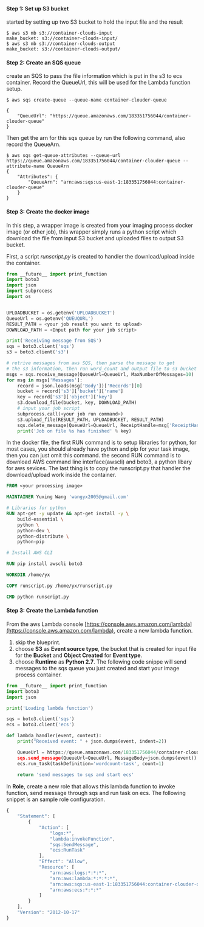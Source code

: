#### **Step 1: Set up S3 bucket**
started by setting up two S3 bucket to hold the input file and the result
```shell
$ aws s3 mb s3://container-clouds-input
make_bucket: s3://container-clouds-input/
$ aws s3 mb s3://container-clouds-output
make_bucket: s3://container-clouds-output/
```

#### **Step 2: Create an SQS queue**
create an SQS to pass the file information which is put in the s3 to ecs container. Record the QueueUrl, this will be used for the Lambda function setup.
```shell
$ aws sqs create-queue --queue-name container-clouder-queue

{
    "QueueUrl": "https://queue.amazonaws.com/183351756044/container-clouder-queue"
}
```
Then get the arn for this sqs queue by run the following command, also record the QueueArn.
```shell
$ aws sqs get-queue-attributes --queue-url https://queue.amazonaws.com/183351756044/container-clouder-queue --attribute-name QueueArn
{
    "Attributes": {
        "QueueArn": "arn:aws:sqs:us-east-1:183351756044:container-clouder-queue"
    }
}
```

#### **Step 3: Create the docker image**
In this step, a wrapper image is created from your imaging process docker image (or other job), this wrapper simply runs a python script which download the file from input S3 bucket and uploaded files to output S3 bucket. 

First, a script *runscript.py* is created to handler the download/upload inside the container.

```python
from __future__ import print_function
import boto3
import json
import subprocess
import os


UPLOADBUCKET = os.getenv('UPLOADBUCKET')
QueueUrl = os.getenv('QUEUQURL')
RESULT_PATH = <your job result you want to upload>
DOWNLOAD_PATH = <Input path for your job script>

print('Receiving message from SQS')
sqs = boto3.client('sqs')
s3 = boto3.client('s3')

# retrive messages from aws SQS, then parse the message to get
# the s3 information, then run word_count and output file to s3 bucket
msgs = sqs.receive_message(QueueUrl=QueueUrl, MaxNumberOfMessages=10)
for msg in msgs['Messages']:
    record = json.loads(msg['Body'])['Records'][0]
    bucket = record['s3']['bucket']['name']
    key = record['s3']['object']['key']
    s3.download_file(bucket, key, DOWNLOAD_PATH)
    # input your job script
    subprocess.call(<your job run command>)
    s3.upload_file(RESULT_PATH, UPLOADBUCKET, RESULT_PATH)
    sqs.delete_message(QueueUrl=QueueUrl, ReceiptHandle=msg['ReceiptHandle'])
    print('Job on file %s has finished' % key)

``` 

In the docker file, the first RUN command is to setup libraries for python, for most cases, you should already have python and pip for your task image, then you can just omit this command. the second RUN command is to download AWS command line interface(awscli) and boto3, a python libary for aws sevices. The last thing is to copy the runscript.py that handler the download/upload work inside the container.  

```dockerfile
FROM <your processing image>

MAINTAINER Yuxing Wang 'wangyx2005@gmail.com'

# Libraries for python
RUN apt-get -y update && apt-get install -y \
    build-essential \
    python \
    python-dev \
    python-distribute \
    python-pip

# Install AWS CLI

RUN pip install awscli boto3

WORKDIR /home/yx

COPY runscript.py /home/yx/runscript.py

CMD python runscript.py 
```



#### **Step 3: Create the Lambda function**
From the aws Lambda console [https://console.aws.amazon.com/lambda](https://console.aws.amazon.com/lambda), create a new lambda function.

1. skip the blueprint.
2. choose **S3** as **Event source type**, the bucket that is created for input file for the **Bucket** and **Object Created** for **Event type**.
3. choose **Runtime** as **Python 2.7**. The following code snippe will send messages to the sqs queue you just created and start your image process container.

```python
from __future__ import print_function
import boto3
import json

print('Loading lambda function')

sqs = boto3.client('sqs')
ecs = boto3.client('ecs')

def lambda_handler(event, context):
    print("Received event: " + json.dumps(event, indent=2))

    QueueUrl = https://queue.amazonaws.com/183351756044/container-clouder-queue"
    sqs.send_message(QueueUrl=QueueUrl, MessageBody=json.dumps(event))
    ecs.run_task(taskDefinition='wordcount-task', count=1)
    
    return 'send messages to sqs and start ecs'
```

In **Role**, create a new role that allows this lambda function to invoke function, send message through sqs and run task on ecs. The following snippet is an sample role configuration.

```javascript
{
    "Statement": [
        {
            "Action": [
                "logs:*", 
                "lambda:invokeFunction",
                "sqs:SendMessage",
                "ecs:RunTask"
            ],
            "Effect": "Allow",
            "Resource": [
                "arn:aws:logs:*:*:*",
                "arn:aws:lambda:*:*:*:*",
                "arn:aws:sqs:us-east-1:183351756044:container-clouder-queue",
                "arn:aws:ecs:*:*:*"
            ]
        }
    ],
    "Version": "2012-10-17"
}
```

